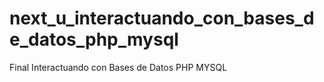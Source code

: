 # next_u_interactuando_con_bases_de_datos_php_mysql
Final Interactuando con Bases de Datos PHP MYSQL
